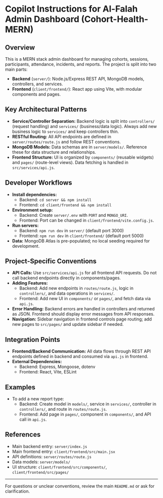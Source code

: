 # Copilot Instructions for Al-Falah Admin Dashboard (Cohort-Health-MERN)

## Overview
This is a MERN stack admin dashboard for managing cohorts, sessions, participants, attendance, incidents, and reports. The project is split into two main parts:
- **Backend** (`server/`): Node.js/Express REST API, MongoDB models, controllers, and services.
- **Frontend** (`client/frontend/`): React app using Vite, with modular components and pages.

## Key Architectural Patterns
- **Service/Controller Separation:** Backend logic is split into `controllers/` (request handling) and `services/` (business/data logic). Always add new business logic to `services/` and keep controllers thin.
- **RESTful Routing:** All API endpoints are defined in `server/routes/route.js` and follow REST conventions.
- **MongoDB Models:** Data schemas are in `server/models/`. Reference these for data structure and relationships.
- **Frontend Structure:** UI is organized by `components/` (reusable widgets) and `pages/` (route-level views). Data fetching is handled in `src/services/api.js`.

## Developer Workflows
- **Install dependencies:**
  - Backend: `cd server && npm install`
  - Frontend: `cd client/frontend && npm install`
- **Environment setup:**
  - Backend: Create `server/.env` with `PORT` and `MONGO_URI`.
  - Frontend: Port can be changed in `client/frontend/vite.config.js`.
- **Run servers:**
  - Backend: `npm run dev` in `server/` (default port 3000)
  - Frontend: `npm run dev` in `client/frontend/` (default port 5000)
- **Data:** MongoDB Atlas is pre-populated; no local seeding required for development.

## Project-Specific Conventions
- **API Calls:** Use `src/services/api.js` for all frontend API requests. Do not call backend endpoints directly in components/pages.
- **Adding Features:**
  - Backend: Add new endpoints in `routes/route.js`, logic in `controllers/`, and data operations in `services/`.
  - Frontend: Add new UI in `components/` or `pages/`, and fetch data via `api.js`.
- **Error Handling:** Backend errors are handled in controllers and returned as JSON. Frontend should display error messages from API responses.
- **Navigation:** Sidebar navigation in frontend controls page routing; add new pages to `src/pages/` and update sidebar if needed.

## Integration Points
- **Frontend/Backend Communication:** All data flows through REST API endpoints defined in backend and consumed via `api.js` in frontend.
- **External Dependencies:**
  - Backend: Express, Mongoose, dotenv
  - Frontend: React, Vite, ESLint

## Examples
- To add a new report type:
  - Backend: Create model in `models/`, service in `services/`, controller in `controllers/`, and route in `routes/route.js`.
  - Frontend: Add page in `pages/`, component in `components/`, and API call in `api.js`.

## References
- Main backend entry: `server/index.js`
- Main frontend entry: `client/frontend/src/main.jsx`
- API definitions: `server/routes/route.js`
- Data models: `server/models/`
- UI structure: `client/frontend/src/components/`, `client/frontend/src/pages/`

---
For questions or unclear conventions, review the main `README.md` or ask for clarification.
